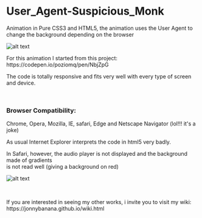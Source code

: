 # User_Agent-Suspicious_Monk
Animation in Pure CSS3 and HTML5, the animation uses the User Agent to change the background depending on the browser


![alt text](https://media.giphy.com/media/KXsvOPCe4DdwK21Kgu/giphy.gif)

<p>For this animation I started from this project:
https://codepen.io/poziomq/pen/NbjZpG</p>

<p>The code is totally responsive and fits very well with every type of screen and device.<p>

</BR>
<h3>Browser Compatibility:</h3>
<p>Chrome, Opera, Mozilla, IE, safari, Edge and Netscape Navigator (lol!!! it's a joke)</p>

<p>As usual Internet Explorer interprets the code in html5 very badly.</p>

<p>In Safari, however, the audio player is not displayed and the background made of gradients </br>is not read well (giving a background on red)</p>


![alt text](https://i.imgur.com/jIwHlS3.jpg)

</BR>

<p>If you are interested in seeing my other works, i invite you to visit my wiki:
https://jonnybanana.github.io/wiki.html</p>

